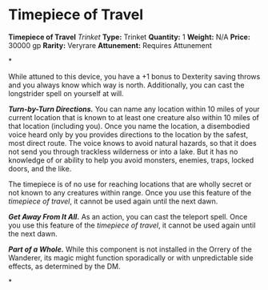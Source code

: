 # Timepiece of Travel

**Timepiece of Travel**
_Trinket_
**Type:** Trinket
**Quantity:** 1
**Weight:** N/A
**Price:** 30000 gp
**Rarity:** Veryrare
**Attunement:** Requires Attunement

*<p>While attuned to this device, you have a +1 bonus to Dexterity saving throws and you always know which way is north. Additionally, you can cast the longstrider spell on yourself at will.

***Turn-by-Turn Directions.*** You can name any location within 10 miles of your current location that is known to at least one creature also within 10 miles of that location (including you). Once you name the location, a disembodied voice heard only by you provides directions to the location by the safest, most direct route. The voice knows to avoid natural hazards, so that it does not send you through trackless wilderness or into a lake. But it has no knowledge of or ability to help you avoid monsters, enemies, traps, locked doors, and the like.

The timepiece is of no use for reaching locations that are wholly secret or not known to any creatures within range. Once you use this feature of the *timepiece of travel*, it cannot be used again until the next dawn.

***Get Away From It All.*** As an action, you can cast the teleport spell. Once you use this feature of the *timepiece of travel*, it cannot be used again until the next dawn.

***Part of a Whole.*** While this component is not installed in the Orrery of the Wanderer, its magic might function sporadically or with unpredictable side effects, as determined by the DM.</p>*